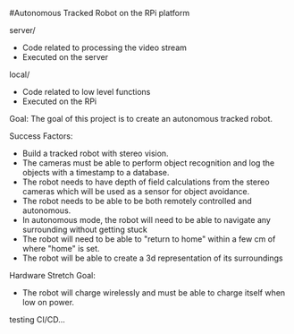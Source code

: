 #Autonomous Tracked Robot on the RPi platform

server/
- Code related to processing the video stream
- Executed on the server

local/
- Code related to low level functions
- Executed on the RPi


Goal:
The goal of this project is to create an autonomous tracked robot.

Success Factors:
- Build a tracked robot with stereo vision.
- The cameras must be able to perform object recognition and log the objects with a timestamp to a database.
- The robot needs to have depth of field calculations from the stereo cameras which will be used as a sensor for object avoidance.
- The robot needs to be able to be both remotely controlled and autonomous.
- In autonomous mode, the robot will need to be able to navigate any surrounding without getting stuck
- The robot will need to be able to "return to home" within a few cm of where "home" is set.
- The robot will be able to create a 3d representation of its surroundings

Hardware Stretch Goal:
- The robot will charge wirelessly and must be able to charge itself when low on power.

testing CI/CD...
